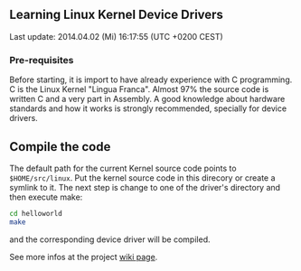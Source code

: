 ## Learning Linux Kernel Device Drivers

Last update: 2014.04.02 (Mi) 16:17:55 (UTC +0200 CEST)

### Pre-requisites

Before starting, it is import to have already experience with C programming.
C is the Linux Kernel "Lingua Franca". Almost 97% the source code is written
C and a very part in Assembly. A good knowledge about hardware standards and
how it works is strongly recommended, specially for device drivers.

## Compile the code

The default path for the current Kernel source code points to `$HOME/src/linux`.
Put the kernel source code in this direcory or create a symlink to it. The next
step is change to one of the driver's directory and then execute make:

```sh
cd helloworld
make
```

and the corresponding device driver will be compiled.

See more infos at the project [wiki page](https://github.com/rafaelnp/llkdd/wiki).
